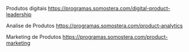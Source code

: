 Produtos digitais
https://programas.somostera.com/digital-product-leadership

Analise de Produtos
https://programas.somostera.com/product-analytics

Marketing de Produtos
https://programas.somostera.com/product-marketing
